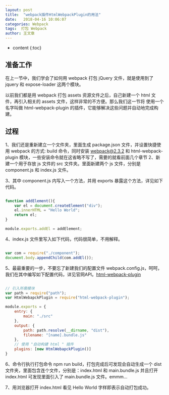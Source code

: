 ```yaml
---
layout: post
title:  "webpack插件HtmlWebpackPlugin的用法"
date:   2018-04-16 10:06:07
categories: Webpack
tags:  打包 Webpack
author: 王文章
---
```


* content
{:toc}





## 准备工作

在上一节中，我们学会了如何用 webpack 打包 jQuery 文件，就是使用到了 jquery 和 expose-loader 这两个模块。

以前我们都是用 webpack 打包 assets 资源文件之后，自己新建一个 html 文件，再引入相关的 assets 文件，这样非常的不方便。那么我们这一节将 使用一个名字叫做 html-webpack-plugin 的插件，它能够解决这些问题并自动地完成构建。

## 过程

1、我们还是重新建立一个文件夹，里面生成 package.json 文件，并设置快捷使用 webpack 的方式: build 命令，同时安装 webpack@2.3.2 和 html-webpack-plugin 模块，一些安装命令就在这省略不写了，需要的就看前面几个章节
2、新建一个用于存放 js 文件的 src 文件夹。里面新建两个 js 文件，分别是 component.js 和 index.js 文件。

3、其中 component.js 内写入一个方法，并用 exports 暴露这个方法，详见如下代码。

```js

function addElement(){
    var el = document.createElement("div");
    el.innerHTML = "Hello World";
    return el;
}

module.exports.addEl = addElement;

```
4、index.js 文件里写入如下代码，代码很简单，不用解释。

```js

var com = require("./component");
document.body.appendChild(com.addEl());

```

5、最最重要的一步，不要忘了新建我们的配置文件 webpack.config.js，呵呵，我们在其中编写如下配置代码，详见官网API。[html-webpack-plugin](https://webpack.js.org/plugins/html-webpack-plugin/)

```js

// 引入所需模块
var path = require("path");
var HtmlWebapckPlugin = require("html-webpack-plugin");

module.exports = {
    entry: {
        main: "./src"
    },
    output: {
        path: path.resolve(__dirname, "dist"),
        filename: "[name].bundle.js"
    },
    // 使用 "自动构建 html " 插件
    plugins: [new HtmlWebapckPlugin()]
}

```
6、命令行执行打包命令 npm run build，打包完成后可发现会自动生成一个 dist 文件夹，里面包含连个文件，分别是：index.html 和 main.bundle.js 并且打开 index.html 可发现里面引入了 main.bundle.js 文件。emmm...

7、用浏览器打开 index.html 看见 Hello World 字样即表示自动打包成功。





















